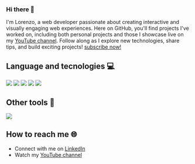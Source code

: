 ### Hi there 👋

I'm Lorenzo, a web developer passionate about creating interactive and visually engaging web experiences. Here on GitHub, you'll find projects I've worked on, including both personal projects and those I showcase live on my [YouTube channel](https://www.youtube.com/@lorenzomorelli-webdev). Follow along as I explore new technologies, share tips, and build exciting projects! [subscribe now!](https://www.youtube.com/@lorenzomorelli-webdev?sub_confirmation=1) 

## Language and tecnologies 💻
<img src="https://img.shields.io/badge/TypeScript-007ACC?style=for-the-badge&logo=typescript&logoColor=white" /> <img src="https://img.shields.io/badge/React-01ADD8?style=for-the-badge&logo=react&logoColor=white" /> <img src="https://img.shields.io/badge/Next.js-000000?style=for-the-badge&logo=nextdotjs&logoColor=white" /> <img src="https://img.shields.io/badge/Wordpress-21759B?logo=wordpress&logoColor=white&style=for-the-badge" /> <img src="https://img.shields.io/badge/Elementor-92003B?logo=wordpress&logoColor=white&style=for-the-badge" />

## Other tools 🔧
<img src="https://img.shields.io/badge/Git-F05032?style=for-the-badge&logo=git&logoColor=white" />

## How to reach me 🌐
- Connect with me on [LinkedIn](https://www.linkedin.com/in/lorenzomorelli-webdev/)
- Watch my [YouTube channel](https://www.youtube.com/@lorenzomorelli-webdev)


<!--
**lorenzomorelli-webdev/lorenzomorelli-webdev** is a ✨ _special_ ✨ repository because its `README.md` (this file) appears on your GitHub profile.

